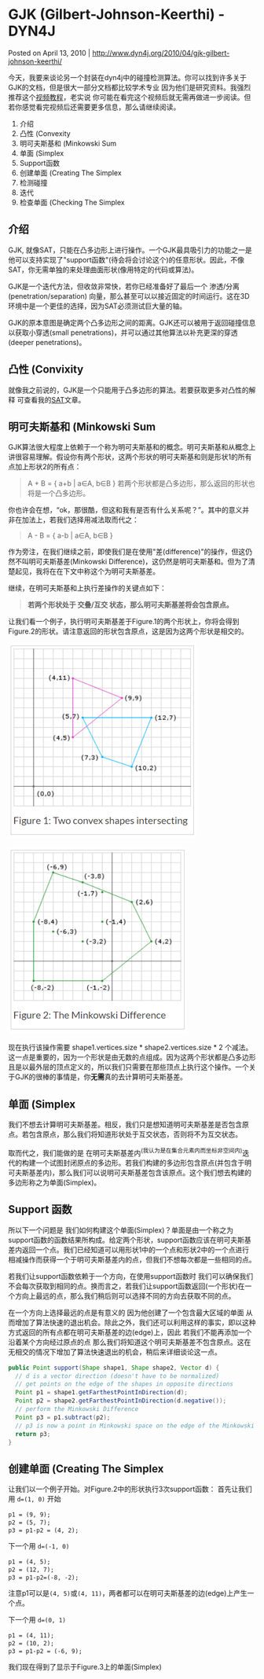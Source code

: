 # GJK (Gilbert-Johnson-Keerthi) - DYN4J
Posted on April 13, 2010  \|  <http://www.dyn4j.org/2010/04/gjk-gilbert-johnson-keerthi/>

今天，我要来谈论另一个封装在dyn4j中的碰撞检测算法。你可以找到许多关于GJK的文档，但是很大一部分文档都比较学术专业 因为他们是研究资料。我强烈推荐这个[视频教程](http://mollyrocket.com/849)，老实说 你可能在看完这个视频后就无需再做进一步阅读。但若你感觉看完视频后还需要更多信息，那么请继续阅读。

1. 介绍
2. 凸性 (Convexity
3. 明可夫斯基和 (Minkowski Sum
4. 单面 (Simplex
5. Support函数
6. 创建单面 (Creating The Simplex
7. 检测碰撞
8. 迭代
9. 检查单面 (Checking The Simplex

## 介绍
GJK, 就像SAT，只能在凸多边形上进行操作。一个GJK最具吸引力的功能之一是 他可以支持实现了"support函数"(待会将会讨论这个)的任意形状。因此，不像SAT，你无需单独的来处理曲面形状(像用特定的代码或算法)。

GJK是一个迭代方法，但收敛非常快，若你已经准备好了最后一个 渗透/分离(penetration/separation) 向量，那么甚至可以以接近固定的时间运行。这在3D环境中是一个更佳的选择，因为SAT必须测试巨大量的轴。

GJK的原本意图是确定两个凸多边形之间的距离。GJK还可以被用于返回碰撞信息 以获取小穿透(small penetrations)，并可以通过其他算法以补充更深的穿透(deeper penetrations)。

## 凸性 (Convixity
就像我之前说的，GJK是一个只能用于凸多边形的算法。若要获取更多对凸性的解释 可查看我的[SAT](http://www.dyn4j.org/archives/55#sat-convex)文章。

## 明可夫斯基和 (Minkowski Sum
GJK算法很大程度上依赖于一个称为明可夫斯基和的概念。明可夫斯基和从概念上讲很容易理解。假设你有两个形状，这两个形状的明可夫斯基和则是形状1的所有点加上形状2的所有点：

> A + B = { a+b | a∈A, b∈B }
若两个形状都是凸多边形，那么返回的形状也将是一个凸多边形。

你也许会在想，“ok，那很酷，但这和我有是否有什么关系呢？”。其中的意义并非在加法上，若我们选择用减法取而代之：

> A - B = { a-b | a∈A, b∈B }

作为旁注，在我们继续之前，即使我们是在使用"差(difference)"的操作，但这仍然不叫明可夫斯基差(Minkowski Difference)，这仍然是明可夫斯基和。但为了清楚起见，我将在在下文中称这个为明可夫斯基差。

继续，在明可夫斯基和上执行差操作的关键点如下：

> **若两个形状处于 交叠/互交 状态，那么明可夫斯基差将会包含原点。**

让我们看一个例子，执行明可夫斯基差于Figure.1的两个形状上，你将会得到Figure.2的形状。请注意返回的形状包含原点，这是因为这两个形状是相交的。

![figure1](attach/gjk_figure1.png)

![figure2](attach/gjk_figure2.png)

现在执行该操作需要 shape1.vertices.size * shape2.vertices.size * 2 个减法。这一点是重要的，因为一个形状是由无数的点组成。因为这两个形状都是凸多边形且是以最外层的顶点定义的，所以我们只需要在那些顶点上执行这个操作。一个关于GJK的很棒的事情是，你**无需**真的去计算明可夫斯基差。

## 单面 (Simplex
我们不想去计算明可夫斯基差。相反，我们只是想知道明可夫斯基差是否包含原点。若包含原点，那么我们将知道形状处于互交状态，否则将不为互交状态。

取而代之，我们能做的是 在明可夫斯基差内<sup>(我认为是在集合元素内而坐标非空间内)</sup>迭代的构建一个试图封闭原点的多边形。若我们构建的多边形包含原点(并包含于明可夫斯基差内)，那么我们可以说明可夫斯基差包含该原点。这个我们想去构建的多边形称之为单面(Simplex)。

## Support 函数
所以下一个问题是 我们如何构建这个单面(Simplex)？单面是由一个称之为support函数的函数结果所构成。给定两个形状，support函数应该在明可夫斯基差内返回一个点。我们已经知道可以用形状1中的一个点和形状2中的一个点进行相减操作而获得一个于明可夫斯基差内的点，但我们不想每次都是一些相同的点。

若我们让support函数依赖于一个方向，在使用support函数时 我们可以确保我们不会每次获取到相同的点。换而言之，若我们让support函数返回(一个形状)在一个方向上最远的点，那么我们稍后则可以选择不同的方向去获取不同的点。

在一个方向上选择最远的点是有意义的 因为他创建了一个包含最大区域的单面 从而增加了算法快速的退出机会。除此之外，我们还可以利用这样的事实，即以这种方式返回的所有点都在明可夫斯基差的边(edge)上，因此 若我们不能再添加一个沿着某个方向经过原点的点 那么我们将知道这个明可夫斯基差不包含原点。这在无相交的情况下增加了算法快速退出的机会，稍后来详细谈论这一点。

```java
public Point support(Shape shape1, Shape shape2, Vector d) {
  // d is a vector direction (doesn't have to be normalized)
  // get points on the edge of the shapes in opposite directions
  Point p1 = shape1.getFarthestPointInDirection(d);
  Point p2 = shape2.getFarthestPointInDirection(d.negative());
  // perform the Minkowski Difference
  Point p3 = p1.subtract(p2);
  // p3 is now a point in Minkowski space on the edge of the Minkowski Difference
  return p3;
}
```

## 创建单面 (Creating The Simplex
让我们以一个例子开始。对Figure.2中的形状执行3次support函数：
首先让我们用 `d=(1, 0)` 开始
```
p1 = (9, 9);
p2 = (5, 7);
p3 = p1-p2 = (4, 2);
```
下一个用 `d=(-1, 0)`
 ```
 p1 = (4, 5);
 p2 = (12, 7);
 p3 = p1-p2=(-8, -2);
 ```
 注意p1可以是`(4, 5)`或`(4, 11)`，两者都可以在明可夫斯基差的边(edge)上产生一个点。

下一个用 `d=(0, 1)`
```
p1 = (4, 11);
p2 = (10, 2);
p3 = p1-p2 = (-6, 9);
```
我们现在得到了显示于Figure.3上的单面(Simplex)


